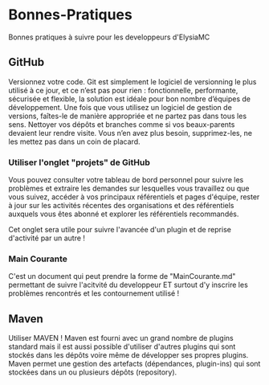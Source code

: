 # Bonnes-Pratiques
Bonnes pratiques à suivre pour les developpeurs d'ElysiaMC

## GitHub
Versionnez votre code. Git est simplement le logiciel de versionning le plus utilisé à ce jour, et ce n’est pas pour rien : fonctionnelle, performante, sécurisée et flexible, la solution est idéale pour bon nombre d’équipes de développement.
Une fois que vous utilisez un logiciel de gestion de versions, faîtes-le de manière appropriée et ne partez pas dans tous les sens. Nettoyer vos dépôts et branches comme si vos beaux-parents devaient leur rendre visite. Vous n’en avez plus besoin, supprimez-les, ne les mettez pas dans un coin de placard.

### Utiliser l'onglet "projets" de GitHub
Vous pouvez consulter votre tableau de bord personnel pour suivre les problèmes et extraire les demandes sur lesquelles vous travaillez ou que vous suivez, accéder à vos principaux référentiels et pages d'équipe, rester à jour sur les activités récentes des organisations et des référentiels auxquels vous êtes abonné et explorer les référentiels recommandés.

Cet onglet sera utile pour suivre l'avancée d'un plugin et de reprise d'activité par un autre !

### Main Courante
C'est un document qui peut prendre la forme de "MainCourante.md" permettant de suivre l'acitvité du developpeur ET surtout d'y inscrire les problèmes rencontrés et les contournement utilisé !

## Maven
Utiliser MAVEN ! 
Maven est fourni avec un grand nombre de plugins standard mais il est aussi possible d'utiliser d'autres plugins qui sont stockés dans les dépôts voire même de développer ses propres plugins. Maven permet une gestion des artefacts (dépendances, plugin-ins) qui sont stockées dans un ou plusieurs dépôts (repository).
